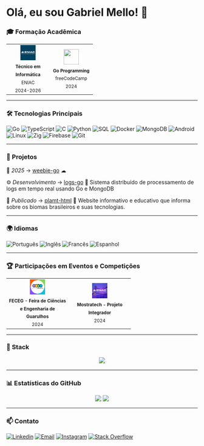 # Olá, eu sou Gabriel Mello! 👋

### 🎓 Formação Acadêmica

<table>
  <tr>
    <td align="center" width="100px">
      <img src="https://raw.githubusercontent.com/codinomello/codinomello/main/assets/eniac.png" width="40" height="40"/>
      <br>
      <sub>
        <b>Técnico em Informática</b>
        <br>
        ENIAC
        <br>
        2024-2026
      </sub>
    </td>
    <td align="center" width="100px">
      <img src="https://cdn.jsdelivr.net/gh/devicons/devicon/icons/go/go-original-wordmark.svg" width="40" height="40"/>
      <br>
      <sub>
        <b>Go Programming</b>
        <br>
        freeCodeCamp
        <br>
        2024
      </sub>
    </td>
  </tr>
</table>

---

### 🛠 Tecnologias Principais

![Go](https://img.shields.io/badge/Go-00ADD8?style=flat-square&logo=go&logoColor=white)
![TypeScript](https://img.shields.io/badge/TypeScript-3178C6?style=flat-square&logo=typescript&logoColor=white)
![C](https://img.shields.io/badge/C-00599C?style=flat-square&logo=c%2B%2B&logoColor=white)
![Python](https://img.shields.io/badge/Python-3776AB?style=flat-square&logo=python&logoColor=white)
![SQL](https://img.shields.io/badge/SQL-4479A1?style=flat-square&logo=mysql&logoColor=white)
![Docker](https://img.shields.io/badge/Docker-2496ED?style=flat-square&logo=docker&logoColor=white)
![MongoDB](https://img.shields.io/badge/MongoDB-47A248?style=flat-square&logo=mongodb&logoColor=white)
![Android](https://img.shields.io/badge/Android-3DDC84?style=flat-square&logo=android&logoColor=white)
![Linux](https://img.shields.io/badge/Linux-dec610?style=flat-square&logo=linux&logoColor=white)
![Zig](https://img.shields.io/badge/Zig-D79921?style=flat-square&logo=zig&logoColor=white)
![Firebase](https://img.shields.io/badge/Firebase-db8502?style=flat-square&logo=firebase&logoColor=white)
![Git](https://img.shields.io/badge/Git-F05032?style=flat-square&logo=git&logoColor=white)
<!--![C++](https://img.shields.io/badge/C%2B%2B-00599C?style=flat-square&logo=c%2B%2B&logoColor=white) -->
<!--![Flutter](https://img.shields.io/badge/Flutter-02569B?style=flat-square&logo=flutter&logoColor=white)-->
<!--![Kotlin](https://img.shields.io/badge/Kotlin-7F52FF?style=flat-square&logo=kotlin&logoColor=white)-->

---

### 🎯 Projetos

🔎 *2025* → [weebie-go](https://github.com/codinomello/weebie-go) ☁

⚙ *Desenvolvimento* → [logs-go](https://github.com/codinomello/logs-go) 📰 
Sistema distribuído de processamento de logs em tempo real usando Go e MongoDB

📄 *Publicado* → [plamt-html](https://github.com/codinomello/plamt-html) 🌱
Website informativo e educativo que informa sobre os biomas brasileiros e suas tecnologias.

---

### 🌍 Idiomas

![Português](https://img.shields.io/badge/Português-Nativo-008494?style=flat-square&logo=translate&logoColor=white)
![Inglês](https://img.shields.io/badge/Inglês-Avançado-1D6F93?style=flat-square&logo=translate&logoColor=white)
![Francês](https://img.shields.io/badge/Francês-Avançado-1D6F93?style=flat-square&logo=translate&logoColor=white)
![Espanhol](https://img.shields.io/badge/Espanhol-Intermediário-3D9EBB?style=flat-square&logo=translate&logoColor=white)

---

### 🏆 Participações em Eventos e Competições

<table>
  <tr>
    <td align="center" width="150px">
      <img src="https://raw.githubusercontent.com/codinomello/codinomello/main/assets/feceg.png" width="40" height="40"/>
      <br>
      <sub>
        <b>FECEG - Feira de Ciências e Engenharia de Guarulhos</b>
        <br>
        2024
      </sub>
    </td>
    <td align="center" width="150px">
      <img src="https://raw.githubusercontent.com/codinomello/codinomello/main/assets/mostratech.png" width="40" height="40"/>
      <br>
      <sub>
        <b>Mostratech - Projeto Integrador</b>
        <br>
        2024
      </sub>
    </td>
  </tr>
</table>

---

### 🚀 Stack 

<div align="center">
  <img src="https://skillicons.dev/icons?i=go,react,tailwind,htmx&perline=8" />
</div>

---

### 📊 Estatísticas do GitHub

<div align="center">
  <img height="165em" src="https://github-readme-stats.vercel.app/api?username=codinomello&show_icons=true&count_private=true&include_all_commits=true&theme=transparent" />
  <img height="165em" src="https://github-readme-stats.vercel.app/api/top-langs/?username=codinomello&layout=compact&langs_count=6&hide=html,css&theme=transparent"/>
</div>

---

### 📫 Contato

[![Linkedin](https://img.shields.io/badge/Linkedin-0A66C2?style=flat-square&logo=linkedin&logoColor=white)](https://linkedin.com/in/gabriel-h-mello)
[![Email](https://img.shields.io/badge/Email-EA4335?style=flat-square&logo=gmail&logoColor=white)](mailto:gabrielmellocode@gmail.com)
[![Instagram](https://img.shields.io/badge/Instagram-E4405F?style=flat-square&logo=instagram&logoColor=white)](https://instagram.com/codinomello)
[![Stack Overflow](https://img.shields.io/badge/Stack_Overflow-F58025?style=flat-square&logo=stackoverflow&logoColor=white)](https://stackoverflow.com/users/23629787)
